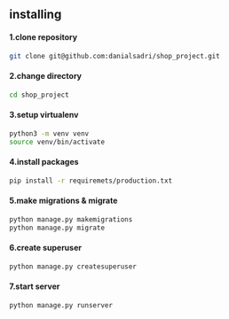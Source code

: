 ## installing

#### 1.clone repository
```sh
git clone git@github.com:danialsadri/shop_project.git
```

#### 2.change directory
```sh
cd shop_project
```

#### 3.setup virtualenv
```sh
python3 -m venv venv
source venv/bin/activate
```

#### 4.install packages
```sh
pip install -r requiremets/production.txt 
```

#### 5.make migrations & migrate
```sh
python manage.py makemigrations
python manage.py migrate
```

#### 6.create superuser
```sh
python manage.py createsuperuser
```

#### 7.start server
```sh
python manage.py runserver
```
